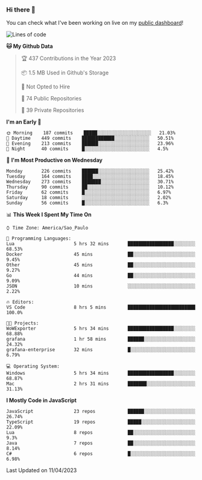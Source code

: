 ### Hi there 👋

<!--
**guicaulada/guicaulada** is a ✨ _special_ ✨ repository because its `README.md` (this file) appears on your GitHub profile.

Here are some ideas to get you started:

- 🔭 I’m currently working on ...
- 🌱 I’m currently learning ...
- 👯 I’m looking to collaborate on ...
- 🤔 I’m looking for help with ...
- 💬 Ask me about ...
- 📫 How to reach me: ...
- 😄 Pronouns: ...
- ⚡ Fun fact: ...
-->

You can check what I've been working on live on my [public dashboard](https://guicaulada.grafana.net/public-dashboards/7b7f644500ec4e6cb5d7a4e7b5ed0dab)!

<!--START_SECTION:waka-->
![Lines of code](https://img.shields.io/badge/From%20Hello%20World%20I%27ve%20Written-11.0%20million%20lines%20of%20code-blue)

**🐱 My Github Data** 

> 🏆 437 Contributions in the Year 2023
 > 
> 📦 1.5 MB Used in Github's Storage 
 > 
> 🚫 Not Opted to Hire
 > 
> 📜 74 Public Repositories 
 > 
> 🔑 39 Private Repositories  
 > 
**I'm an Early 🐤** 

```text
🌞 Morning    187 commits    █████░░░░░░░░░░░░░░░░░░░░   21.03% 
🌆 Daytime    449 commits    ████████████░░░░░░░░░░░░░   50.51% 
🌃 Evening    213 commits    ██████░░░░░░░░░░░░░░░░░░░   23.96% 
🌙 Night      40 commits     █░░░░░░░░░░░░░░░░░░░░░░░░   4.5%

```
📅 **I'm Most Productive on Wednesday** 

```text
Monday       226 commits    ██████░░░░░░░░░░░░░░░░░░░   25.42% 
Tuesday      164 commits    ████░░░░░░░░░░░░░░░░░░░░░   18.45% 
Wednesday    273 commits    ███████░░░░░░░░░░░░░░░░░░   30.71% 
Thursday     90 commits     ██░░░░░░░░░░░░░░░░░░░░░░░   10.12% 
Friday       62 commits     █░░░░░░░░░░░░░░░░░░░░░░░░   6.97% 
Saturday     18 commits     ░░░░░░░░░░░░░░░░░░░░░░░░░   2.02% 
Sunday       56 commits     █░░░░░░░░░░░░░░░░░░░░░░░░   6.3%

```


📊 **This Week I Spent My Time On** 

```text
⌚︎ Time Zone: America/Sao_Paulo

💬 Programming Languages: 
Lua                      5 hrs 32 mins       █████████████████░░░░░░░░   68.53% 
Docker                   45 mins             ██░░░░░░░░░░░░░░░░░░░░░░░   9.45% 
Other                    45 mins             ██░░░░░░░░░░░░░░░░░░░░░░░   9.27% 
Go                       44 mins             ██░░░░░░░░░░░░░░░░░░░░░░░   9.09% 
JSON                     10 mins             ░░░░░░░░░░░░░░░░░░░░░░░░░   2.22%

🔥 Editors: 
VS Code                  8 hrs 5 mins        █████████████████████████   100.0%

🐱‍💻 Projects: 
WoWExporter              5 hrs 34 mins       █████████████████░░░░░░░░   68.88% 
grafana                  1 hr 58 mins        ██████░░░░░░░░░░░░░░░░░░░   24.32% 
grafana-enterprise       32 mins             █░░░░░░░░░░░░░░░░░░░░░░░░   6.79%

💻 Operating System: 
Windows                  5 hrs 34 mins       █████████████████░░░░░░░░   68.87% 
Mac                      2 hrs 31 mins       ███████░░░░░░░░░░░░░░░░░░   31.13%

```

**I Mostly Code in JavaScript** 

```text
JavaScript               23 repos            ██████░░░░░░░░░░░░░░░░░░░   26.74% 
TypeScript               19 repos            █████░░░░░░░░░░░░░░░░░░░░   22.09% 
Lua                      8 repos             ██░░░░░░░░░░░░░░░░░░░░░░░   9.3% 
Java                     7 repos             ██░░░░░░░░░░░░░░░░░░░░░░░   8.14% 
C#                       6 repos             █░░░░░░░░░░░░░░░░░░░░░░░░   6.98%

```



 Last Updated on 11/04/2023
<!--END_SECTION:waka-->

